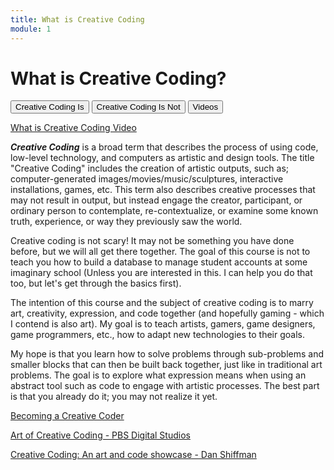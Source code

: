```yaml
---
title: What is Creative Coding
module: 1
---
```


# What is Creative Coding?

<div class="tab">
  <button class="tablinks active" onclick="openTab(event, 'Is')">Creative Coding Is</button>
  <button class="tablinks" onclick="openTab(event, 'IsNot')">Creative Coding Is Not</button>
  <button class="tablinks" onclick="openTab(event, 'Videos')">Videos</button>
</div>

<div id="Is" class="tabcontent" style="display:block">
<p><a href="youtu.be/sQn4_xs2EWw" data-lity>What is Creative Coding Video</a></p>
<p><b><i>Creative Coding</i></b> is a broad term that describes the process of using code, low-level technology, and computers as artistic and design tools. The title "Creative Coding" includes the creation of artistic outputs, such as; computer-generated images/movies/music/sculptures, interactive installations, games, etc. This term also describes creative processes that may not result in output, but instead engage the creator, participant, or ordinary person to contemplate, re-contextualize, or examine some known truth, experience, or way they previously saw the world.</p>
</div>
<div id="IsNot" class="tabcontent">
<p>Creative coding is not scary! It may not be something you have done before, but we will all get there together. The goal of this course is not to teach you how to build a database to manage student accounts at some imaginary school (Unless you are interested in this. I can help you do that too, but let's get through the basics first). </p>

<p>The intention of this course and the subject of creative coding is to marry art, creativity, expression, and code together (and hopefully gaming - which I contend is also art). My goal is to teach artists, gamers, game designers, game programmers, etc., how to adapt new technologies to their goals.</p>

 <p>My hope is that you learn how to solve problems through sub-problems and smaller blocks that can then be built back together, just like in traditional art problems. The goal is to explore what expression means when using an abstract tool such as code to engage with artistic processes.  The best part is that you already do it; you may not realize it yet.</p>
</div>
<div id="Videos" class="tabcontent">
<p><a href="//www.youtube.com/embed/NtP1cxxqGos" data-lity>Becoming a Creative Coder</a></p>
<p><a href="//www.youtube.com/embed/eBV14-3LT-g" data-lity>Art of Creative Coding - PBS Digital Studios</a></p>
<p><a href="//www.youtube.com/embed/68JUaszsvmU" data-lity>Creative Coding: An art and code showcase - Dan Shiffman</a></p>
</div>

